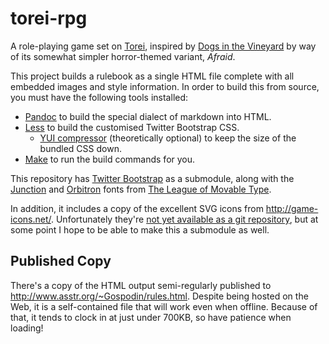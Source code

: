 torei-rpg
=========

A role-playing game set on [Torei](http://torei.wikia.com), inspired by [Dogs in the Vineyard](https://en.wikipedia.org/wiki/Dogs_in_the_Vineyard) by way of its somewhat simpler horror-themed variant, *Afraid*.

This project builds a rulebook as a single HTML file complete with all embedded images and style information.  In order to build this from source, you must have the following tools installed:

 * [Pandoc](http://johnmacfarlane.net/pandoc/) to build the special dialect of markdown into HTML.
 * [Less](http://lesscss.org/) to build the customised Twitter Bootstrap CSS.
     * [YUI compressor](https://github.com/yui/yuicompressor) (theoretically optional) to keep the size of the bundled CSS down.
 * [Make](https://www.gnu.org/software/make/) to run the build commands for you.

This repository has [Twitter Bootstrap](http://github.com/twitter/bootstrap) as a submodule, along with the [Junction](http://github.com/theleagueof/junction) and [Orbitron](http://github.com/theleagueof/orbitron) fonts from [The League of Movable Type](https://www.theleagueofmoveabletype.com/).

In addition, it includes a copy of the excellent SVG icons from <http://game-icons.net/>.  Unfortunately they're [not yet available as a git repository](http://forum.game-icons.net/github), but at some point I hope to be able to make this a submodule as well.

Published Copy
--------------

There's a copy of the HTML output semi-regularly published to <http://www.asstr.org/~Gospodin/rules.html>.  Despite being hosted on the Web, it is a self-contained file that will work even when offline.  Because of that, it tends to clock in at just under 700KB, so have patience when loading!
